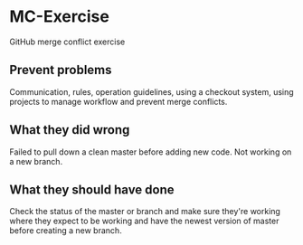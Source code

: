 # MC-Exercise
GitHub merge conflict exercise

## Prevent problems
Communication, rules, operation guidelines, using a checkout system, using projects to manage workflow and prevent merge conflicts.

## What they did wrong
Failed to pull down a clean master before adding new code. Not working on a new branch.

## What they should have done
Check the status of the master or branch and make sure they're working where they expect to be working and have the newest version of master before creating a new branch.
